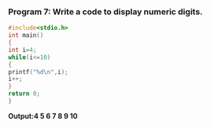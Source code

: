 ### Program 7: Write a code to display numeric digits.
```C
#include<stdio.h>
int main()
{
int i=4;
while(i<=10)
{
printf("%d\n",i);
i++;
}
return 0;
}
```
**Output:4
5
6
7
8
9
10**
